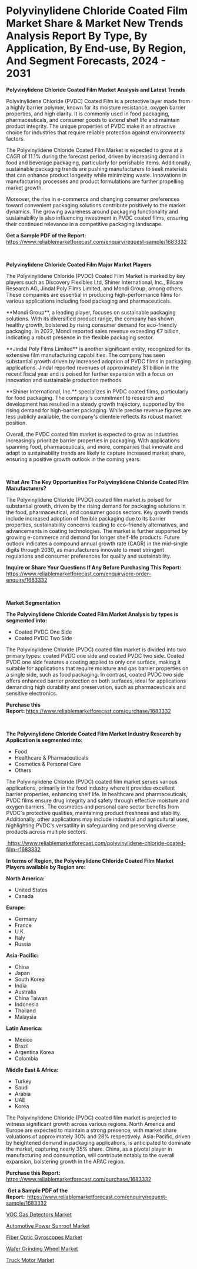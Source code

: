 <p><h1>Polyvinylidene Chloride Coated Film Market Share & Market New Trends Analysis Report By Type, By Application, By End-use, By Region, And Segment Forecasts, 2024 - 2031</h1></p><p><strong>Polyvinylidene Chloride Coated Film Market Analysis and Latest Trends</strong></p>
<p><p>Polyvinylidene Chloride (PVDC) Coated Film is a protective layer made from a highly barrier polymer, known for its moisture resistance, oxygen barrier properties, and high clarity. It is commonly used in food packaging, pharmaceuticals, and consumer goods to extend shelf life and maintain product integrity. The unique properties of PVDC make it an attractive choice for industries that require reliable protection against environmental factors.</p><p>The Polyvinylidene Chloride Coated Film Market is expected to grow at a CAGR of 11.1% during the forecast period, driven by increasing demand in food and beverage packaging, particularly for perishable items. Additionally, sustainable packaging trends are pushing manufacturers to seek materials that can enhance product longevity while minimizing waste. Innovations in manufacturing processes and product formulations are further propelling market growth. </p><p>Moreover, the rise in e-commerce and changing consumer preferences toward convenient packaging solutions contribute positively to the market dynamics. The growing awareness around packaging functionality and sustainability is also influencing investment in PVDC coated films, ensuring their continued relevance in a competitive packaging landscape.</p></p>
<p><strong>Get a Sample PDF of the Report:&nbsp;</strong> <a href="https://www.reliablemarketforecast.com/enquiry/request-sample/1683332?utm_campaign=1577&utm_medium=2&utm_source=Github&utm_content=ia&utm_term=15102024&utm_id=polyvinylidene-chloride-coated-film">https://www.reliablemarketforecast.com/enquiry/request-sample/1683332</a></p>
<p>&nbsp;</p>
<p><strong>Polyvinylidene Chloride Coated Film Major Market Players</strong></p>
<p><p>The Polyvinylidene Chloride (PVDC) Coated Film Market is marked by key players such as Discovery Flexibles Ltd, Shiner International, Inc., Bilcare Research AG, Jindal Poly Films Limited, and Mondi Group, among others. These companies are essential in producing high-performance films for various applications including food packaging and pharmaceuticals.</p><p>**Mondi Group**, a leading player, focuses on sustainable packaging solutions. With its diversified product range, the company has shown healthy growth, bolstered by rising consumer demand for eco-friendly packaging. In 2022, Mondi reported sales revenue exceeding €7 billion, indicating a robust presence in the flexible packaging sector.</p><p>**Jindal Poly Films Limited** is another significant entity, recognized for its extensive film manufacturing capabilities. The company has seen substantial growth driven by increased adoption of PVDC films in packaging applications. Jindal reported revenues of approximately $1 billion in the recent fiscal year and is poised for further expansion with a focus on innovation and sustainable production methods.</p><p>**Shiner International, Inc.** specializes in PVDC coated films, particularly for food packaging. The company's commitment to research and development has resulted in a steady growth trajectory, supported by the rising demand for high-barrier packaging. While precise revenue figures are less publicly available, the company's clientele reflects its robust market position.</p><p>Overall, the PVDC coated film market is expected to grow as industries increasingly prioritize barrier properties in packaging. With applications spanning food, pharmaceuticals, and more, companies that innovate and adapt to sustainability trends are likely to capture increased market share, ensuring a positive growth outlook in the coming years.</p></p>
<p>&nbsp;</p>
<p><strong>What Are The Key Opportunities For Polyvinylidene Chloride Coated Film Manufacturers?</strong></p>
<p><p>The Polyvinylidene Chloride (PVDC) coated film market is poised for substantial growth, driven by the rising demand for packaging solutions in the food, pharmaceutical, and consumer goods sectors. Key growth trends include increased adoption of flexible packaging due to its barrier properties, sustainability concerns leading to eco-friendly alternatives, and advancements in coating technologies. The market is further supported by growing e-commerce and demand for longer shelf-life products. Future outlook indicates a compound annual growth rate (CAGR) in the mid-single digits through 2030, as manufacturers innovate to meet stringent regulations and consumer preferences for quality and sustainability.</p></p>
<p><strong>Inquire or Share Your Questions If Any Before Purchasing This Report:</strong> <a href="https://www.reliablemarketforecast.com/enquiry/pre-order-enquiry/1683332?utm_campaign=1577&utm_medium=2&utm_source=Github&utm_content=ia&utm_term=15102024&utm_id=polyvinylidene-chloride-coated-film">https://www.reliablemarketforecast.com/enquiry/pre-order-enquiry/1683332</a></p>
<p>&nbsp;</p>
<p><strong>Market Segmentation</strong></p>
<p><strong>The Polyvinylidene Chloride Coated Film Market Analysis by types is segmented into:</strong></p>
<p><ul><li>Coated PVDC One Side</li><li>Coated PVDC Two Side</li></ul></p>
<p><p>The Polyvinylidene Chloride (PVDC) coated film market is divided into two primary types: coated PVDC one side and coated PVDC two side. Coated PVDC one side features a coating applied to only one surface, making it suitable for applications that require moisture and gas barrier properties on a single side, such as food packaging. In contrast, coated PVDC two side offers enhanced barrier protection on both surfaces, ideal for applications demanding high durability and preservation, such as pharmaceuticals and sensitive electronics.</p></p>
<p><strong>Purchase this Report:&nbsp;</strong><a href="https://www.reliablemarketforecast.com/purchase/1683332?utm_campaign=1577&utm_medium=2&utm_source=Github&utm_content=ia&utm_term=15102024&utm_id=polyvinylidene-chloride-coated-film">https://www.reliablemarketforecast.com/purchase/1683332</a></p>
<p>&nbsp;</p>
<p><strong>The Polyvinylidene Chloride Coated Film Market Industry Research by Application is segmented into:</strong></p>
<p><ul><li>Food</li><li>Healthcare & Pharmaceuticals</li><li>Cosmetics & Personal Care</li><li>Others</li></ul></p>
<p><p>The Polyvinylidene Chloride (PVDC) coated film market serves various applications, primarily in the food industry where it provides excellent barrier properties, enhancing shelf life. In healthcare and pharmaceuticals, PVDC films ensure drug integrity and safety through effective moisture and oxygen barriers. The cosmetics and personal care sector benefits from PVDC's protective qualities, maintaining product freshness and stability. Additionally, other applications may include industrial and agricultural uses, highlighting PVDC's versatility in safeguarding and preserving diverse products across multiple sectors.</p></p>
<p><a href="https://www.reliablemarketforecast.com/polyvinylidene-chloride-coated-film-r1683332?utm_campaign=1577&utm_medium=2&utm_source=Github&utm_content=ia&utm_term=15102024&utm_id=polyvinylidene-chloride-coated-film">&nbsp;https://www.reliablemarketforecast.com/polyvinylidene-chloride-coated-film-r1683332</a></p>
<p><strong>In terms of Region, the Polyvinylidene Chloride Coated Film Market Players available by Region are:</strong></p>
<p>
    <p> <strong> North America: </strong>
        <ul>
            <li>United States</li>
            <li>Canada</li>
        </ul>
        </p> 
    <p> <strong> Europe: </strong>
        <ul>
            <li>Germany</li>
            <li>France</li>
            <li>U.K.</li>
            <li>Italy</li>
            <li>Russia</li>
        </ul>
        </p> 
    <p> <strong> Asia-Pacific: </strong>
        <ul>
            <li>China</li>
            <li>Japan</li>
            <li>South Korea</li>
            <li>India</li>
            <li>Australia</li>
            <li>China Taiwan</li>
            <li>Indonesia</li>
            <li>Thailand</li>
            <li>Malaysia</li>
        </ul>
        </p> 
    <p> <strong> Latin America: </strong>
        <ul>
            <li>Mexico</li>
            <li>Brazil</li>
            <li>Argentina Korea</li>
            <li>Colombia</li>
        </ul>
        </p> 
    <p> <strong> Middle East & Africa: </strong>
        <ul>
            <li>Turkey</li>
            <li>Saudi</li>
            <li>Arabia</li>
            <li>UAE</li>
            <li>Korea</li>
        </ul>
    </p>
    </p>
<p><p>The Polyvinylidene Chloride (PVDC) coated film market is projected to witness significant growth across various regions. North America and Europe are expected to maintain a strong presence, with market share valuations of approximately 30% and 28% respectively. Asia-Pacific, driven by heightened demand in packaging applications, is anticipated to dominate the market, capturing nearly 35% share. China, as a pivotal player in manufacturing and consumption, will contribute notably to the overall expansion, bolstering growth in the APAC region.</p></p>
<p><strong>Purchase this Report: </strong><a href="https://www.reliablemarketforecast.com/purchase/1683332?utm_campaign=1577&utm_medium=2&utm_source=Github&utm_content=ia&utm_term=15102024&utm_id=polyvinylidene-chloride-coated-film">https://www.reliablemarketforecast.com/purchase/1683332</a></p>
<p>&nbsp;<strong>Get a Sample PDF of the Report:&nbsp;&nbsp;</strong><a href="https://www.reliablemarketforecast.com/enquiry/request-sample/1683332?utm_campaign=1577&utm_medium=2&utm_source=Github&utm_content=ia&utm_term=15102024&utm_id=polyvinylidene-chloride-coated-film">https://www.reliablemarketforecast.com/enquiry/request-sample/1683332</a></p>
<p><strong></strong></p>
<p><p><a href="https://issuu.com/reportprime-2/docs/voc-gas-detectors-market-size-2030._5f64ade7d1f2d9?utm_campaign=1577&utm_medium=2&utm_source=Github&utm_content=ia&utm_term=15102024&utm_id=polyvinylidene-chloride-coated-film">VOC Gas Detectors Market</a></p><p><a href="https://www.linkedin.com/pulse/automotive-power-sunroof-industry-sector-new-technologies-market-45pne?utm_campaign=1577&utm_medium=2&utm_source=Github&utm_content=ia&utm_term=15102024&utm_id=polyvinylidene-chloride-coated-film">Automotive Power Sunroof Market</a></p><p><a href="https://issuu.com/reportprime-2/docs/fiber-optic-gyroscopes-market-size-_5f2b821d594cc7?utm_campaign=1577&utm_medium=2&utm_source=Github&utm_content=ia&utm_term=15102024&utm_id=polyvinylidene-chloride-coated-film">Fiber Optic Gyroscopes Market</a></p><p><a href="https://github.com/wenonaelwil/Market-Research-Report-List-1/blob/main/wafer-grinding-wheel-market.md?utm_campaign=1577&utm_medium=2&utm_source=Github&utm_content=ia&utm_term=15102024&utm_id=polyvinylidene-chloride-coated-film">Wafer Grinding Wheel Market</a></p><p><a href="https://www.linkedin.com/pulse/truck-motor-market-size-share-trends-analysis-report-end-use-rqwce?utm_campaign=1577&utm_medium=2&utm_source=Github&utm_content=ia&utm_term=15102024&utm_id=polyvinylidene-chloride-coated-film">Truck Motor Market</a></p></p>